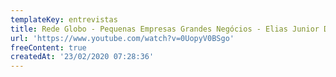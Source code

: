 ```yaml
---
templateKey: entrevistas
title: Rede Globo - Pequenas Empresas Grandes Negócios - Elias Junior DVD
url: 'https://www.youtube.com/watch?v=0UopyV0BSgo'
freeContent: true
createdAt: '23/02/2020 07:28:36'
---
```


